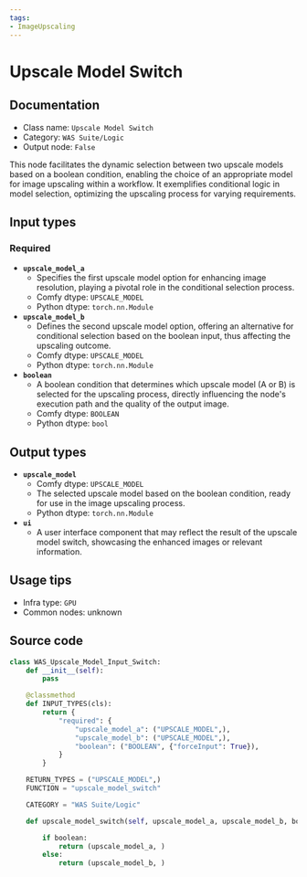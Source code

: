 ```yaml
---
tags:
- ImageUpscaling
---
```


# Upscale Model Switch
## Documentation
- Class name: `Upscale Model Switch`
- Category: `WAS Suite/Logic`
- Output node: `False`

This node facilitates the dynamic selection between two upscale models based on a boolean condition, enabling the choice of an appropriate model for image upscaling within a workflow. It exemplifies conditional logic in model selection, optimizing the upscaling process for varying requirements.
## Input types
### Required
- **`upscale_model_a`**
    - Specifies the first upscale model option for enhancing image resolution, playing a pivotal role in the conditional selection process.
    - Comfy dtype: `UPSCALE_MODEL`
    - Python dtype: `torch.nn.Module`
- **`upscale_model_b`**
    - Defines the second upscale model option, offering an alternative for conditional selection based on the boolean input, thus affecting the upscaling outcome.
    - Comfy dtype: `UPSCALE_MODEL`
    - Python dtype: `torch.nn.Module`
- **`boolean`**
    - A boolean condition that determines which upscale model (A or B) is selected for the upscaling process, directly influencing the node's execution path and the quality of the output image.
    - Comfy dtype: `BOOLEAN`
    - Python dtype: `bool`
## Output types
- **`upscale_model`**
    - Comfy dtype: `UPSCALE_MODEL`
    - The selected upscale model based on the boolean condition, ready for use in the image upscaling process.
    - Python dtype: `torch.nn.Module`
- **`ui`**
    - A user interface component that may reflect the result of the upscale model switch, showcasing the enhanced images or relevant information.
## Usage tips
- Infra type: `GPU`
- Common nodes: unknown


## Source code
```python
class WAS_Upscale_Model_Input_Switch:
    def __init__(self):
        pass

    @classmethod
    def INPUT_TYPES(cls):
        return {
            "required": {
                "upscale_model_a": ("UPSCALE_MODEL",),
                "upscale_model_b": ("UPSCALE_MODEL",),
                "boolean": ("BOOLEAN", {"forceInput": True}),
            }
        }

    RETURN_TYPES = ("UPSCALE_MODEL",)
    FUNCTION = "upscale_model_switch"

    CATEGORY = "WAS Suite/Logic"

    def upscale_model_switch(self, upscale_model_a, upscale_model_b, boolean=True):

        if boolean:
            return (upscale_model_a, )
        else:
            return (upscale_model_b, )

```

